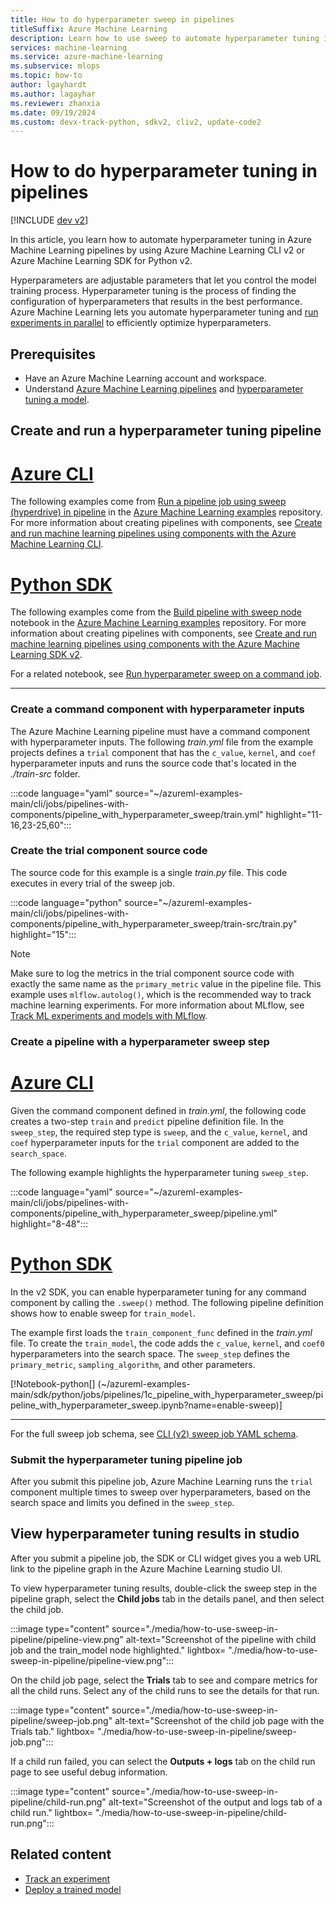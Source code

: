 ```yaml
---
title: How to do hyperparameter sweep in pipelines
titleSuffix: Azure Machine Learning
description: Learn how to use sweep to automate hyperparameter tuning in Azure Machine Learning pipelines with CLI v2 and Python SDK v2.
services: machine-learning
ms.service: azure-machine-learning
ms.subservice: mlops
ms.topic: how-to
author: lgayhardt
ms.author: lagayhar
ms.reviewer: zhanxia
ms.date: 09/19/2024
ms.custom: devx-track-python, sdkv2, cliv2, update-code2
---
```


# How to do hyperparameter tuning in pipelines

[!INCLUDE [dev v2](includes/machine-learning-dev-v2.md)]

In this article, you learn how to automate hyperparameter tuning in Azure Machine Learning pipelines by using Azure Machine Learning CLI v2 or Azure Machine Learning SDK for Python v2.

Hyperparameters are adjustable parameters that let you control the model training process. Hyperparameter tuning is the process of finding the configuration of hyperparameters that results in the best performance. Azure Machine Learning lets you automate hyperparameter tuning and [run experiments in parallel](how-to-use-parallel-job-in-pipeline.md) to efficiently optimize hyperparameters.

## Prerequisites

- Have an Azure Machine Learning account and workspace.
- Understand [Azure Machine Learning pipelines](concept-ml-pipelines.md) and [hyperparameter tuning a model](how-to-tune-hyperparameters.md).

## Create and run a hyperparameter tuning pipeline

# [Azure CLI](#tab/cli)

The following examples come from [Run a pipeline job using sweep (hyperdrive) in pipeline](https://github.com/Azure/azureml-examples/tree/main/cli/jobs/pipelines-with-components/pipeline_with_hyperparameter_sweep) in the [Azure Machine Learning examples](https://github.com/Azure/azureml-examples) repository. For more information about creating pipelines with components, see [Create and run machine learning pipelines using components with the Azure Machine Learning CLI](how-to-create-component-pipelines-cli.md).

# [Python SDK](#tab/python)

The following examples come from the [Build pipeline with sweep node](https://github.com/Azure/azureml-examples/blob/main/sdk/python/jobs/pipelines/1c_pipeline_with_hyperparameter_sweep/pipeline_with_hyperparameter_sweep.ipynb) notebook in the [Azure Machine Learning examples](https://github.com/Azure/azureml-examples) repository. For more information about creating pipelines with components, see [Create and run machine learning pipelines using components with the Azure Machine Learning SDK v2](how-to-create-component-pipeline-python.md).

For a related notebook, see [Run hyperparameter sweep on a command job](https://github.com/Azure/azureml-examples/blob/main/sdk/python/jobs/single-step/lightgbm/iris/lightgbm-iris-sweep.ipynb).

---

### Create a command component with hyperparameter inputs

The Azure Machine Learning pipeline must have a command component with hyperparameter inputs. The following *train.yml* file from the example projects defines a `trial` component that has the `c_value`, `kernel`, and `coef` hyperparameter inputs and runs the source code that's located in the *./train-src* folder.

:::code language="yaml" source="~/azureml-examples-main/cli/jobs/pipelines-with-components/pipeline_with_hyperparameter_sweep/train.yml" highlight="11-16,23-25,60":::

### Create the trial component source code

The source code for this example is a single *train.py* file. This code executes in every trial of the sweep job.

:::code language="python" source="~/azureml-examples-main/cli/jobs/pipelines-with-components/pipeline_with_hyperparameter_sweep/train-src/train.py" highlight="15":::

>[!NOTE]
>Make sure to log the metrics in the trial component source code with exactly the same name as the `primary_metric` value in the pipeline file. This example uses `mlflow.autolog()`, which is the recommended way to track machine learning experiments. For more information about MLflow, see [Track ML experiments and models with MLflow](./how-to-use-mlflow-cli-runs.md).

### Create a pipeline with a hyperparameter sweep step

# [Azure CLI](#tab/cli)

Given the command component defined in *train.yml*, the following code creates a two-step `train` and `predict` pipeline definition file. In the `sweep_step`, the required step type is `sweep`, and the `c_value`, `kernel`, and `coef` hyperparameter inputs for the `trial` component are added to the `search_space`.

The following example highlights the hyperparameter tuning `sweep_step`.

:::code language="yaml" source="~/azureml-examples-main/cli/jobs/pipelines-with-components/pipeline_with_hyperparameter_sweep/pipeline.yml" highlight="8-48":::

# [Python SDK](#tab/python)

In the v2 SDK, you can enable hyperparameter tuning for any command component by calling the `.sweep()` method. The following pipeline definition shows how to enable sweep for `train_model`.

The example first loads the `train_component_func` defined in the *train.yml* file. To create the `train_model`, the code adds the `c_value`, `kernel`, and `coef0` hyperparameters into the search space. The `sweep_step` defines the `primary_metric`, `sampling_algorithm`, and other parameters.

[!Notebook-python[] (~/azureml-examples-main/sdk/python/jobs/pipelines/1c_pipeline_with_hyperparameter_sweep/pipeline_with_hyperparameter_sweep.ipynb?name=enable-sweep)]

---

For the full sweep job schema, see [CLI (v2) sweep job YAML schema](reference-yaml-job-sweep.md).

### Submit the hyperparameter tuning pipeline job

After you submit this pipeline job, Azure Machine Learning runs the `trial` component multiple times to sweep over hyperparameters, based on the search space and limits you defined in the `sweep_step`.

## View hyperparameter tuning results in studio

After you submit a pipeline job, the SDK or CLI widget gives you a web URL link to the pipeline graph in the Azure Machine Learning studio UI.

To view hyperparameter tuning results, double-click the sweep step in the pipeline graph, select the **Child jobs** tab in the details panel, and then select the child job.

:::image type="content" source="./media/how-to-use-sweep-in-pipeline/pipeline-view.png" alt-text="Screenshot of the pipeline with child job and the train_model node highlighted." lightbox= "./media/how-to-use-sweep-in-pipeline/pipeline-view.png":::

On the child job page, select the **Trials** tab to see and compare metrics for all the child runs. Select any of the child runs to see the details for that run.

:::image type="content" source="./media/how-to-use-sweep-in-pipeline/sweep-job.png" alt-text="Screenshot of the child job page with the Trials tab." lightbox= "./media/how-to-use-sweep-in-pipeline/sweep-job.png":::

If a child run failed, you can select the **Outputs + logs** tab on the child run page to see useful debug information.

:::image type="content" source="./media/how-to-use-sweep-in-pipeline/child-run.png" alt-text="Screenshot of the output and logs tab of a child run." lightbox= "./media/how-to-use-sweep-in-pipeline/child-run.png":::

## Related content

- [Track an experiment](how-to-log-view-metrics.md)
- [Deploy a trained model](how-to-deploy-online-endpoints.md)
